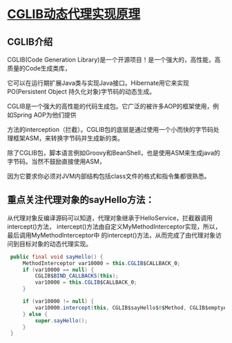 # [CGLIB动态代理实现原理](https://blog.csdn.net/yhl_jxy/article/details/80633194)

## CGLIB介绍
   CGLIB(Code Generation Library)是一个开源项目！是一个强大的，高性能，高质量的Code生成类库，

   它可以在运行期扩展Java类与实现Java接口。Hibernate用它来实现PO(Persistent Object 持久化对象)字节码的动态生成。

   CGLIB是一个强大的高性能的代码生成包。它广泛的被许多AOP的框架使用，例如Spring AOP为他们提供

   方法的interception（拦截）。CGLIB包的底层是通过使用一个小而快的字节码处理框架ASM，来转换字节码并生成新的类。

   除了CGLIB包，脚本语言例如Groovy和BeanShell，也是使用ASM来生成java的字节码。当然不鼓励直接使用ASM，

   因为它要求你必须对JVM内部结构包括class文件的格式和指令集都很熟悉。

## 重点关注代理对象的sayHello方法：
   从代理对象反编译源码可以知道，代理对象继承于HelloService，拦截器调用intercept()方法，
   intercept()方法由自定义MyMethodInterceptor实现，所以，最后调用MyMethodInterceptor中
   的intercept()方法，从而完成了由代理对象访问到目标对象的动态代理实现。
   ```java
    public final void sayHello() {
        MethodInterceptor var10000 = this.CGLIB$CALLBACK_0;
        if (var10000 == null) {
            CGLIB$BIND_CALLBACKS(this);
            var10000 = this.CGLIB$CALLBACK_0;
        }

        if (var10000 != null) {
            var10000.intercept(this, CGLIB$sayHello$0$Method, CGLIB$emptyArgs, CGLIB$sayHello$0$Proxy);
        } else {
            super.sayHello();
        }
    }
   ````
